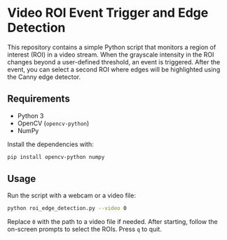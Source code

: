 # Video ROI Event Trigger and Edge Detection

This repository contains a simple Python script that monitors a region of interest (ROI) in a video stream. When the grayscale intensity in the ROI changes beyond a user-defined threshold, an event is triggered. After the event, you can select a second ROI where edges will be highlighted using the Canny edge detector.

## Requirements

- Python 3
- OpenCV (`opencv-python`)
- NumPy

Install the dependencies with:

```bash
pip install opencv-python numpy
```

## Usage

Run the script with a webcam or a video file:

```bash
python roi_edge_detection.py --video 0
```

Replace `0` with the path to a video file if needed. After starting, follow the on-screen prompts to select the ROIs. Press `q` to quit.
